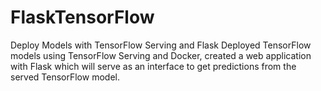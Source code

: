 # FlaskTensorFlow
Deploy Models with TensorFlow Serving and Flask
Deployed TensorFlow models using TensorFlow Serving and Docker, created a web application with Flask which will serve as an interface to get predictions from the served TensorFlow model.
